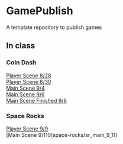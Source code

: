 # GamePublish
A template repository to publish games
  
## In class  
### Coin Dash  
[Player Scene 8/28](coin-dash/player_scene)  
[Player Scene 8/30](coin-dash/player_scene_8_30/)  
[Main Scene 9/4](coin-dash/main_scene_9_4)  
[Main Scene 9/6](coin-dash/main_scene_9_6)  
[Main Scene Finished 9/6](coin-dash/main_scene_9_6_fin)  

### Space Rocks  
[Player Scene 9/9](space-rocks/player_scene_9_9)  
[Main Scene 9/110(space-rocks/sr_main_9_11)  
